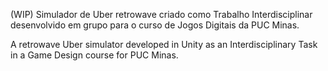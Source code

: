 (WIP)
Simulador de Uber retrowave criado como Trabalho Interdisciplinar desenvolvido em grupo para o curso de Jogos Digitais da PUC Minas.

A retrowave Uber simulator developed in Unity as an Interdisciplinary Task in a Game Design course for PUC Minas.
